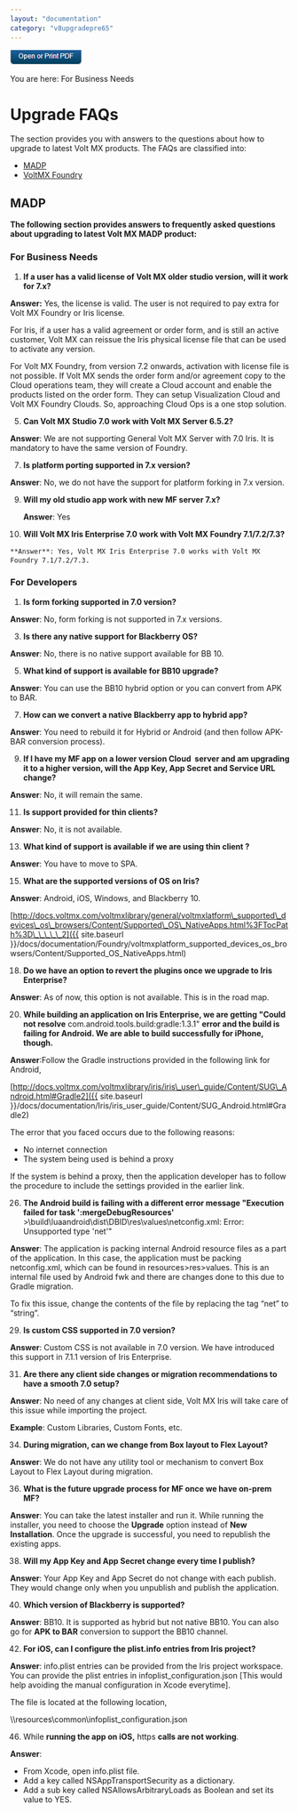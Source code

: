 ```yaml
---
layout: "documentation"
category: "v8upgradepre65"
---
```

                          

[![](../Resources/Images/pdf.png)](http://docs.voltmx.com/voltmxlibrary/beta/v8upgradepre65.pdf "VoltMX Foundry UpgradeHUB Guide")

You are here: For Business Needs

Upgrade FAQs
============

The section provides you with answers to the questions about how to upgrade to latest Volt MX products. The FAQs are classified into:

*   [MADP](#madp)
*   [VoltMX Foundry](Foundry.html)

MADP
----

**The following section provides answers to frequently asked questions about upgrading to latest Volt MX MADP product:**

### For Business Needs

1.  **If a user has a valid license of Volt MX older studio version, will it work for 7.x?**

**Answer:** Yes, the license is valid. The user is not required to pay extra for Volt MX Foundry or Iris license.

For Iris, if a user has a valid agreement or order form, and is still an active customer, Volt MX can reissue the Iris physical license file that can be used to activate any version.

For Volt MX Foundry, from version 7.2 onwards, activation with license file is not possible. If Volt MX sends the order form and/or agreement copy to the Cloud operations team, they will create a Cloud account and enable the products listed on the order form. They can setup Visualization Cloud and Volt MX Foundry Clouds. So, approaching Cloud Ops is a one stop solution.

5.  **Can Volt MX Studio 7.0 work with Volt MX Server 6.5.2?**

**Answer**: We are not supporting General Volt MX Server with 7.0 Iris. It is mandatory to have the same version of Foundry.

7.  **Is platform porting supported in 7.x version?**

**Answer**: No, we do not have the support for platform forking in 7.x version.

9.  **Will my old studio app work with new MF server 7.x?**
    
    **Answer**: Yes
    
10.  **Will Volt MX Iris Enterprise 7.0 work with Volt MX Foundry 7.1/7.2/7.3?**
    
    **Answer**: Yes, Volt MX Iris Enterprise 7.0 works with Volt MX Foundry 7.1/7.2/7.3.
    

### For Developers

1.  **Is form forking supported in 7.0 version?**

**Answer**: No, form forking is not supported in 7.x versions.

3.  **Is there any native support for Blackberry OS?**

**Answer**: No, there is no native support available for BB 10.

5.  **What kind of support is available for BB10 upgrade?**

**Answer**: You can use the BB10 hybrid option or you can convert from APK to BAR.

7.  **How can we convert a native Blackberry app to hybrid app?**

**Answer**: You need to rebuild it for Hybrid or Android (and then follow APK-BAR conversion process). 

9.  **If I have my MF app on a lower version Cloud  server and am upgrading it to a higher version, will the App Key, App Secret and Service URL change?**

**Answer**: No, it will remain the same.

11.  **Is support provided for thin clients?**

**Answer**: No, it is not available.

13.  **What kind of support is available if we are using thin client ?**

**Answer**: You have to move to SPA.

15.  **What are the supported versions of OS on Iris?**

**Answer**: Android, iOS, Windows, and Blackberry 10.

[http://docs.voltmx.com/voltmxlibrary/general/voltmxlatform\_supported\_devices\_os\_browsers/Content/Supported\_OS\_NativeApps.html%3FTocPath%3D\_\_\_\_\_2]({{ site.baseurl }}/docs/documentation/Foundry/voltmxplatform_supported_devices_os_browsers/Content/Supported_OS_NativeApps.html)

18.  **Do we have an option to revert the plugins once we upgrade to Iris Enterprise?**

**Answer**: As of now, this option is not available. This is in the road map.

20.  **While building an application on Iris Enterprise, we are getting "Could not resolve** com.android.tools.build:gradle:1.3.1" **error and the build is failing for Android. We are able to build successfully for iPhone, though.**

**Answer**:Follow the Gradle instructions provided in the following link for Android,

[http://docs.voltmx.com/voltmxlibrary/iris/iris\_user\_guide/Content/SUG\_Android.html#Gradle2]({{ site.baseurl }}/docs/documentation/Iris/iris_user_guide/Content/SUG_Android.html#Gradle2)

The error that you faced occurs due to the following reasons:

*   No internet connection
*   The system being used is behind a proxy

If the system is behind a proxy, then the application developer has to follow the procedure to include the settings provided in the earlier link.

26.  **The Android build is failing with a different error message "Execution failed for task ':mergeDebugResources'**  
    \>\\build\\luaandroid\\dist\\DBID\\res\\values\\netconfig.xml: Error: Unsupported type 'net'"

**Answer**: The application is packing internal Android resource files as a part of the application. In this case, the application must be packing netconfig.xml, which can be found in resources>res>values. This is an internal file used by Android fwk and there are changes done to this due to Gradle migration.

To fix this issue, change the contents of the file by replacing the tag “net” to “string”.

29.  **Is custom CSS supported in 7.0 version?**

**Answer**: Custom CSS is not available in 7.0 version. We have introduced this support in 7.1.1 version of Iris Enterprise.

31.  **Are there any client side changes or migration recommendations to have a smooth 7.0 setup?**

**Answer**: No need of any changes at client side, Volt MX Iris will take care of this issue while importing the project.

**Example**: Custom Libraries, Custom Fonts, etc.

34.  **During migration, can we change from Box layout to Flex Layout?**

**Answer**: We do not have any utility tool or mechanism to convert Box Layout to Flex Layout during migration.

36.  **What is the future upgrade process for MF once we have on-prem MF?**

**Answer**: You can take the latest installer and run it. While running the installer, you need to choose the **Upgrade** option instead of **New Installation**. Once the upgrade is successful, you need to republish the existing apps.

38.  **Will my App Key and App Secret change every time I publish?**

**Answer**: Your App Key and App Secret do not change with each publish. They would change only when you unpublish and publish the application.

40.  **Which version of Blackberry is supported?**

**Answer**: BB10. It is supported as hybrid but not native BB10. You can also go for **APK to BAR** conversion to support the BB10 channel.

42.  **For iOS, can I configure the plist.info entries from Iris project?**

**Answer**: info.plist entries can be provided from the Iris project workspace. You can provide the plist entries in infoplist\_configuration.json \[This would help avoiding the manual configuration in Xcode everytime\].

The file is located at the following location,

<workspace>\\<project name>\\resources\\common\\infoplist\_configuration.json

46.  While **running the app on iOS,** https **calls are not working**.

**Answer**:

*   From Xcode, open info.plist file.
*   Add a key called NSAppTransportSecurity as a dictionary.
*   Add a sub key called NSAllowsArbitraryLoads as Boolean and set its value to YES.
